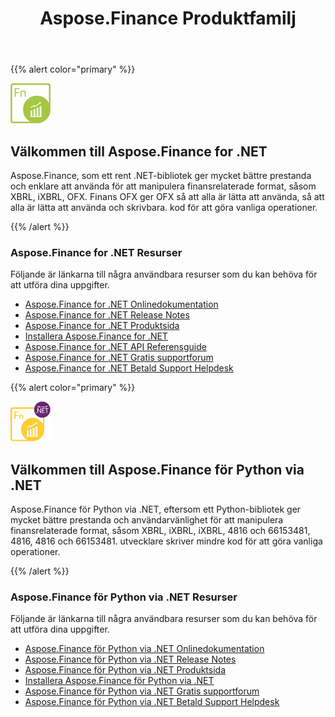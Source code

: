 ﻿---
title: Aspose.Finance Produktfamilj
keywords:
  - finance
  - xbrl
  - ixbrl
  - ofx
  - .net
  - dotnet
description: C# Finance API eller biblioteket ger mycket bättre prestanda och användarvänlighet för att manipulera finansrelaterade format, som XBRL, iXBRL, OFX.
type: docs
weight: 10
url: /sv/
---
{{% alert color="primary" %}}

<img src="home_1.png" style="width:64px;height:64px;" alt="Aspose.Finance for .NET Product Logo" />

<h2>Välkommen till Aspose.Finance for .NET</h2>

Aspose.Finance, som ett rent .NET-bibliotek ger mycket bättre prestanda och enklare att använda för att manipulera finansrelaterade format, såsom XBRL, iXBRL, OFX. Finans OFX ger OFX så att alla är lätta att använda, så att alla är lätta att använda och skrivbara. kod för att göra vanliga operationer.

{{% /alert %}}

<h3>Aspose.Finance for .NET Resurser</h3>

Följande är länkarna till några användbara resurser som du kan behöva för att utföra dina uppgifter.

- [Aspose.Finance for .NET Onlinedokumentation](/finance/sv/net/)
- [Aspose.Finance for .NET Release Notes](https://releases.aspose.com/finance/net/release-notes/)
- [Aspose.Finance for .NET Produktsida](https://products.aspose.com/finance/net)
- [Installera Aspose.Finance for .NET](/finance/sv/net/installation/)
- [Aspose.Finance for .NET API Referensguide](https://reference.aspose.com/finance/net)
- [Aspose.Finance for .NET Gratis supportforum](https://forum.aspose.com/c/finance)
- [Aspose.Finance for .NET Betald Support Helpdesk](https://helpdesk.aspose.com/)

{{% alert color="primary" %}}

<img src="home_2.png" style="width:64px;height:64px;" alt="Aspose.Finance for Python via .NET Product Logo" />

<h2>Välkommen till Aspose.Finance för Python via .NET</h2>

Aspose.Finance för Python via .NET, eftersom ett Python-bibliotek ger mycket bättre prestanda och användarvänlighet för att manipulera finansrelaterade format, såsom XBRL, iXBRL, iXBRL, 4816 och 66153481, 4816, 4816 och 66153481. utvecklare skriver mindre kod för att göra vanliga operationer.

{{% /alert %}}

<h3>Aspose.Finance för Python via .NET Resurser</h3>

Följande är länkarna till några användbara resurser som du kan behöva för att utföra dina uppgifter.

- [Aspose.Finance för Python via .NET Onlinedokumentation](/finance/sv/python-net/)
- [Aspose.Finance för Python via .NET Release Notes](https://releases.aspose.com/finance/python-net/release-notes/)
- [Aspose.Finance för Python via .NET Produktsida](https://products.aspose.com/finance/python-net)
- [Installera Aspose.Finance för Python via .NET](/finance/sv/python-net/installation/)
- [Aspose.Finance för Python via .NET Gratis supportforum](https://forum.aspose.com/c/finance)
- [Aspose.Finance för Python via .NET Betald Support Helpdesk](https://helpdesk.aspose.com/)

